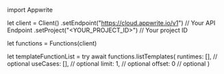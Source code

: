 import Appwrite

let client = Client()
    .setEndpoint("https://cloud.appwrite.io/v1") // Your API Endpoint
    .setProject("<YOUR_PROJECT_ID>") // Your project ID

let functions = Functions(client)

let templateFunctionList = try await functions.listTemplates(
    runtimes: [], // optional
    useCases: [], // optional
    limit: 1, // optional
    offset: 0 // optional
)

